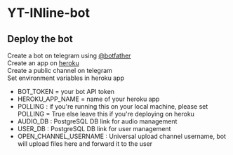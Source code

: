 # YT-INline-bot
## Deploy the bot  
Create a bot on telegram using [@botfather](t.me/botfather)    
Create an app on [heroku](https://dashboard.heroku.com/)   
Create a public channel on telegram  
Set environment variables in heroku app  
- BOT_TOKEN = your bot API token  
- HEROKU_APP_NAME = name of your heroku app  
- POLLING : if you're running this on your local machine, please set POLLING = True else leave this if you're deploying on heroku  
- AUDIO_DB : PostgreSQL DB link for audio management
- USER_DB : PostgreSQL DB link for user management  
- OPEN_CHANNEL_USERNAME : Universal upload channel username, bot will upload files here and forward it to the user
